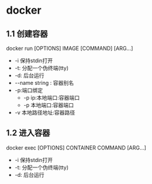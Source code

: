 # docker
## 1.1 创建容器 

docker run [OPTIONS] IMAGE [COMMAND] [ARG...]

- -i 保持stdin打开
- -t: 分配一个伪终端(tty)
- -d: 后台运行
- --name string : 容器别名
- -p:端口绑定
  - -p ip:本地端口:容器端口
  - -p 本地端口:容器端口
- -v 本地路径地址:容器路径


## 1.2 进入容器

docker exec [OPTIONS] CONTAINER COMMAND [ARG...]

- -i 保持stdin打开
- -t: 分配一个伪终端(tty)
- -d: 后台运行